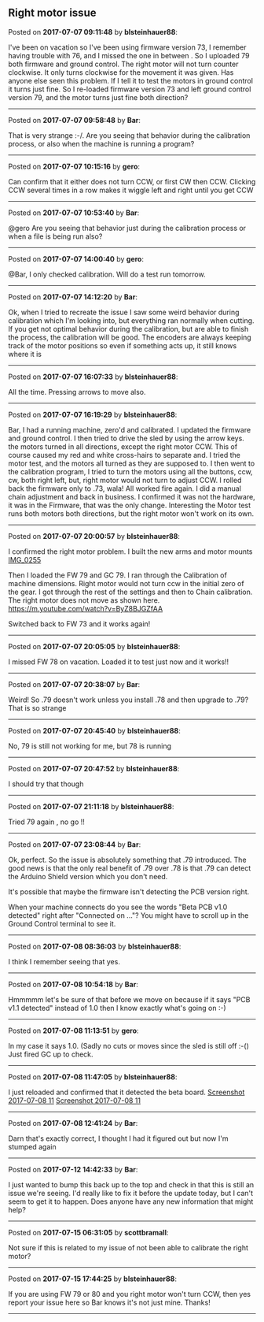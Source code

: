 ## Right motor issue
Posted on **2017-07-07 09:11:48** by **blsteinhauer88**:

I've been on vacation so I've been using firmware version 73, I remember having trouble with 76, and I missed the one in between . So I uploaded 79 both firmware and ground control. The right motor will not turn counter clockwise. It only turns clockwise  for the movement it was given. Has anyone else seen this problem. If I tell it to test the motors in ground control it turns just fine.  So I re-loaded firmware version 73 and left ground control version 79, and the motor turns just fine both direction?

---

Posted on **2017-07-07 09:58:48** by **Bar**:

That is very strange :-/. Are you seeing that behavior during the calibration process, or also when the machine is running a program?

---

Posted on **2017-07-07 10:15:16** by **gero**:

Can confirm that it either does not turn CCW, or first CW then CCW. Clicking CCW several times in a row makes it wiggle left and right until you get CCW

---

Posted on **2017-07-07 10:53:40** by **Bar**:

@gero Are you seeing that behavior just during the calibration process or when a file is being run also?

---

Posted on **2017-07-07 14:00:40** by **gero**:

@Bar, I only checked calibration. Will do a test run tomorrow.

---

Posted on **2017-07-07 14:12:20** by **Bar**:

Ok, when I tried to recreate the issue I saw some weird behavior during calibration which I'm looking into, but everything ran normally when cutting. If you get not optimal behavior during the calibration, but are able to finish the process, the calibration will be good. The encoders are always keeping track of the motor positions so even if something acts up, it still knows where it is

---

Posted on **2017-07-07 16:07:33** by **blsteinhauer88**:

All the time. Pressing arrows to move also.

---

Posted on **2017-07-07 16:19:29** by **blsteinhauer88**:

Bar, I had a running machine, zero'd and calibrated.  I updated the firmware and ground control.  I then tried to drive the sled by using the arrow keys.  the motors turned in all directions, except the right motor CCW.  This of course caused my red and white cross-hairs to separate and.  I tried the motor test, and the motors all turned as they are supposed to.  I then went to the calibration program, I tried to turn the motors using all the buttons, ccw, cw, both right left, but, right motor would not turn to adjust CCW.  I rolled back the firmware only to .73, wala!  All worked fire again.  I did a manual chain adjustment and back in business.  I confirmed it was not the hardware, it was in the Firmware, that was the only change.  Interesting the Motor test runs both motors both directions, but the right motor won't work on its own.

---

Posted on **2017-07-07 20:00:57** by **blsteinhauer88**:

I confirmed the right motor problem.  I built the new arms and motor mounts  [IMG_0255](/images/qY/Ii/qYIi_img_0255.jpg.jpg) 

Then I loaded the FW 79 and GC 79. I ran through the Calibration of machine dimensions. Right motor would not turn ccw in the initial zero of the gear. I got through the rest of the settings and then to Chain calibration. The right motor does not move as shown here. https://m.youtube.com/watch?v=ByZ8BJGZfAA



Switched back to FW 73 and it works again!

---

Posted on **2017-07-07 20:05:05** by **blsteinhauer88**:

I missed FW 78 on vacation. Loaded it to test just now and it works!!

---

Posted on **2017-07-07 20:38:07** by **Bar**:

Weird! So .79 doesn't work unless you install .78 and then upgrade to .79? That is so strange

---

Posted on **2017-07-07 20:45:40** by **blsteinhauer88**:

No, 79 is still not working for me, but 78 is running

---

Posted on **2017-07-07 20:47:52** by **blsteinhauer88**:

I should try that though

---

Posted on **2017-07-07 21:11:18** by **blsteinhauer88**:

Tried 79 again , no go !!

---

Posted on **2017-07-07 23:08:44** by **Bar**:

Ok, perfect. So the issue is absolutely something that .79 introduced. The good news is that the only real benefit of .79 over .78 is that .79 can detect the Arduino Shield version which you don't need. 



It's possible that maybe the firmware isn't detecting the PCB version right.



When your machine connects do you see the words "Beta PCB v1.0 detected" right after "Connected on ..."? You might have to scroll up in the Ground Control terminal to see it.

---

Posted on **2017-07-08 08:36:03** by **blsteinhauer88**:

I think I remember seeing that yes.

---

Posted on **2017-07-08 10:54:18** by **Bar**:

Hmmmmm let's be sure of that before we move on because if it says "PCB v1.1 detected" instead of 1.0 then I know exactly what's going  on :-)

---

Posted on **2017-07-08 11:13:51** by **gero**:

In my case it says 1.0. (Sadly no cuts or moves since the sled is still off :-() Just fired GC up to check.

---

Posted on **2017-07-08 11:47:05** by **blsteinhauer88**:

I just reloaded and confirmed that it detected the beta board.  [Screenshot 2017-07-08 11](/images/us/AG/usAG_screenshot2017070811.45.54.png.jpg) [Screenshot 2017-07-08 11](/images/pG/4o/pG4o_screenshot2017070811.46.10.png.jpg)

---

Posted on **2017-07-08 12:41:24** by **Bar**:

Darn that's exactly correct, I thought I had it figured out but now I'm stumped again

---

Posted on **2017-07-12 14:42:33** by **Bar**:

I just wanted to bump this back up to the top and check in that this is still an issue we're seeing. I'd really like to fix it before the update today, but I can't seem to get it to happen. Does anyone have any new information that might help?

---

Posted on **2017-07-15 06:31:05** by **scottbramall**:

Not sure if this is related to my issue of not been able to calibrate the right motor?

---

Posted on **2017-07-15 17:44:25** by **blsteinhauer88**:

If you are using FW 79 or 80 and you right motor won't turn CCW, then yes report your issue here so Bar knows it's not just mine. Thanks!

---

